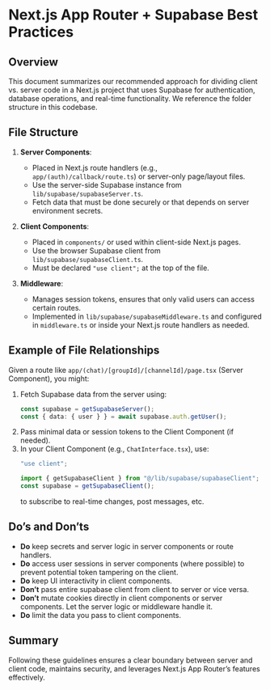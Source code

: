 # Next.js App Router + Supabase Best Practices

## Overview
This document summarizes our recommended approach for dividing client vs. server code in a Next.js project that uses Supabase for authentication, database operations, and real-time functionality. We reference the folder structure in this codebase.

## File Structure

1. **Server Components**:
   - Placed in Next.js route handlers (e.g., `app/(auth)/callback/route.ts`) or server-only page/layout files.
   - Use the server-side Supabase instance from `lib/supabase/supabaseServer.ts`.
   - Fetch data that must be done securely or that depends on server environment secrets.

2. **Client Components**:
   - Placed in `components/` or used within client-side Next.js pages.
   - Use the browser Supabase client from `lib/supabase/supabaseClient.ts`.
   - Must be declared `"use client";` at the top of the file.

3. **Middleware**:
   - Manages session tokens, ensures that only valid users can access certain routes.
   - Implemented in `lib/supabase/supabaseMiddleware.ts` and configured in `middleware.ts` or inside your Next.js route handlers as needed.

## Example of File Relationships

Given a route like `app/(chat)/[groupId]/[channelId]/page.tsx` (Server Component), you might:

1. Fetch Supabase data from the server using:
   ```ts
   const supabase = getSupabaseServer();
   const { data: { user } } = await supabase.auth.getUser();
   ```
2. Pass minimal data or session tokens to the Client Component (if needed).
3. In your Client Component (e.g., `ChatInterface.tsx`), use:
   ```ts
   "use client";

   import { getSupabaseClient } from "@/lib/supabase/supabaseClient";
   const supabase = getSupabaseClient();
   ```
   to subscribe to real-time changes, post messages, etc.

## Do’s and Don’ts

- **Do** keep secrets and server logic in server components or route handlers.
- **Do** access user sessions in server components (where possible) to prevent potential token tampering on the client.
- **Do** keep UI interactivity in client components.
- **Don’t** pass entire supabase client from client to server or vice versa.
- **Don’t** mutate cookies directly in client components or server components. Let the server logic or middleware handle it.
- **Do** limit the data you pass to client components.

## Summary
Following these guidelines ensures a clear boundary between server and client code, maintains security, and leverages Next.js App Router’s features effectively.